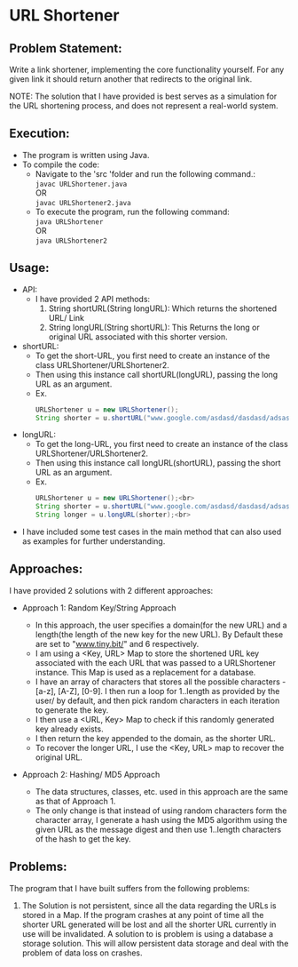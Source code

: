 # URL Shortener

## Problem Statement:
Write a link shortener, implementing the core functionality yourself. For any given link it should return another that redirects to the original link.

NOTE: The solution that I have provided is best serves as a simulation for the URL shortening process, and does not represent a real-world system.<br>

## Execution:
- The program is written using Java.
- To compile the code:
    - Navigate to the 'src 'folder and run the following command.:<br>
        `javac URLShortener.java`<br>
        OR<br>
        `javac URLShortener2.java`
    - To execute the program, run the following command:<br>
        `java URLShortener`<br>
        OR<br>
        `java URLShortener2`

## Usage:
- API:
    - I have provided 2 API methods:
        1. String shortURL(String longURL):
            Which returns the shortened URL/ Link
        2. String longURL(String shortURL):
            This Returns the long or original URL associated with this shorter version.
- shortURL:
    - To get the short-URL, you first need to create an instance of the class URLShortener/URLShortener2.
    - Then using this instance call shortURL(longURL), passing the long URL as an argument.
    - Ex.<br>
      ```java
      URLShortener u = new URLShortener();
      String shorter = u.shortURL("www.google.com/asdasd/dasdasd/adsasd");
       ```
- longURL:
    - To get the long-URL, you first need to create an instance of the class URLShortener/URLShortener2.
    - Then using this instance call longURL(shortURL), passing the short URL as an argument.
    - Ex.<br>
      ```java
      URLShortener u = new URLShortener();<br>
      String shorter = u.shortURL("www.google.com/asdasd/dasdasd/adsasd");<br>
      String longer = u.longURL(shorter);<br>
      ```
- I have included some test cases in the main method that can also used as examples for further understanding. 

## Approaches:
I have provided 2 solutions with 2 different approaches:<br>
- Approach 1: Random Key/String Approach
    - In this approach, the user specifies a domain(for the new URL) and a length(the length of the new key for the new URL). 
      By Default these are set to "www.tiny.bit/" and 6 respectively.
    - I am using a <Key, URL> Map to store the shortened URL key associated with the each URL that was passed to a URLShortener 
          instance. This Map is used as a replacement for a database.
    - I have an array of characters that stores all the possible characters - [a-z], [A-Z], [0-9]. 
          I then run a loop for 1..length as provided by the user/ by default, and then pick random characters in each iteration to 
          generate the key.
    - I then use a <URL, Key> Map to check if this randomly generated key already exists.
    - I then return the key appended to the domain, as the shorter URL.
    - To recover the longer URL, I use the <Key, URL> map to recover the original URL.   
    
- Approach 2: Hashing/ MD5 Approach
    - The data structures, classes, etc. used in this approach are the same as that of Approach 1.
    - The only change is that instead of using random characters form the character array, I generate a hash using the MD5 algorithm 
          using the given URL as the message digest
          and then use 1..length characters of the hash to get the key.

## Problems:
The program that I have built suffers from the following problems:
1. The Solution is not persistent, since all the data regarding the URLs is stored in a Map. If the program crashes at any point of time all the shorter URL generated will be lost and all the shorter URL currently in use will be invalidated. 
A solution to is problem is using a database a storage solution. This will allow persistent data storage and deal with the problem of data loss on crashes.

